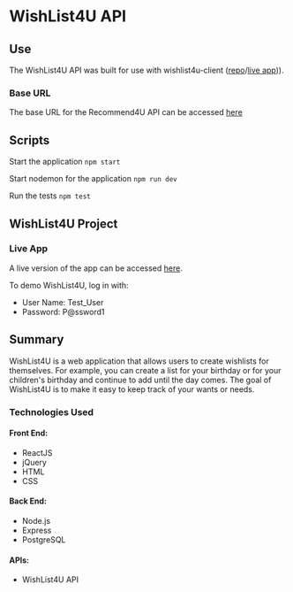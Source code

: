 # WishList4U API

## Use

The WishList4U API was built for use with wishlist4u-client ([repo](https://github.com/jyip01/wishlist4u-client)/[live app](https://wishlist4u-client.vercel.app/))).


### Base URL

The base URL for the Recommend4U API can be accessed [here](https://fierce-plains-04234.herokuapp.com/api)

## Scripts

Start the application `npm start`

Start nodemon for the application `npm run dev`

Run the tests `npm test`

## WishList4U Project

### Live App 

A live version of the app can be accessed [here](https://wishlist4u-client.vercel.app/). 

To demo WishList4U, log in with: 
* User Name: Test_User
* Password: P@ssword1

## Summary
WishList4U is a web application that allows users to create wishlists for themselves. For example, you can create a list for your birthday or for your children's birthday and continue to add until the day comes. The goal of WishList4U is to make it easy to keep track of your wants or needs. 

### Technologies Used

#### Front End: 
* ReactJS
* jQuery
* HTML
* CSS

#### Back End: 
* Node.js
* Express
* PostgreSQL

#### APIs:
* WishList4U API
